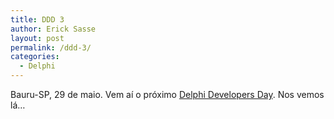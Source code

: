 ```yaml
---
title: DDD 3
author: Erick Sasse
layout: post
permalink: /ddd-3/
categories:
  - Delphi
---
```

Bauru-SP, 29 de maio. Vem a&iacute; o pr&oacute;ximo [Delphi Developers Day][1]. Nos vemos l&aacute;&#8230;

 [1]: http://www.dugbr.com.br/